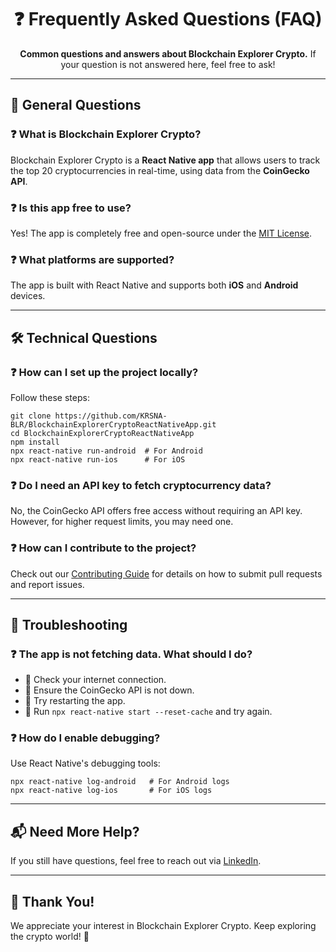 <!DOCTYPE html>
<html lang="en">
<head>
  <meta charset="UTF-8">
  <meta name="viewport" content="width=device-width, initial-scale=1.0">
</head>
<body>

  <h1 align="center">❓ Frequently Asked Questions (FAQ)</h1>

  <p align="center">
    <strong>Common questions and answers about Blockchain Explorer Crypto.</strong>  
    If your question is not answered here, feel free to ask!
  </p>

  <hr>

  <h2>📌 General Questions</h2>

  <h3>❓ What is Blockchain Explorer Crypto?</h3>
  <p>Blockchain Explorer Crypto is a <strong>React Native app</strong> that allows users to track the top 20 cryptocurrencies in real-time, using data from the <strong>CoinGecko API</strong>.</p>

  <h3>❓ Is this app free to use?</h3>
  <p>Yes! The app is completely free and open-source under the <a href="LICENSE.html">MIT License</a>.</p>

  <h3>❓ What platforms are supported?</h3>
  <p>The app is built with React Native and supports both <strong>iOS</strong> and <strong>Android</strong> devices.</p>

  <hr>

  <h2>🛠 Technical Questions</h2>

  <h3>❓ How can I set up the project locally?</h3>
  <p>Follow these steps:</p>
  <pre><code>git clone https://github.com/KRSNA-BLR/BlockchainExplorerCryptoReactNativeApp.git
cd BlockchainExplorerCryptoReactNativeApp
npm install
npx react-native run-android  # For Android
npx react-native run-ios      # For iOS</code></pre>

  <h3>❓ Do I need an API key to fetch cryptocurrency data?</h3>
  <p>No, the CoinGecko API offers free access without requiring an API key. However, for higher request limits, you may need one.</p>

  <h3>❓ How can I contribute to the project?</h3>
  <p>Check out our <a href="CONTRIBUTING.html">Contributing Guide</a> for details on how to submit pull requests and report issues.</p>

  <hr>

  <h2>🔧 Troubleshooting</h2>

  <h3>❓ The app is not fetching data. What should I do?</h3>
  <ul>
    <li>🔹 Check your internet connection.</li>
    <li>🔹 Ensure the CoinGecko API is not down.</li>
    <li>🔹 Try restarting the app.</li>
    <li>🔹 Run <code>npx react-native start --reset-cache</code> and try again.</li>
  </ul>

  <h3>❓ How do I enable debugging?</h3>
  <p>Use React Native's debugging tools:</p>
  <pre><code>npx react-native log-android   # For Android logs
npx react-native log-ios       # For iOS logs</code></pre>

  <hr>

  <h2>📬 Need More Help?</h2>
  <p>If you still have questions, feel free to reach out via  
    <a href="https://www.linkedin.com/in/danilo-viteri-moreno/" target="_blank">LinkedIn</a>.
  </p>

  <hr>

  <h2>🎉 Thank You!</h2>
  <p>We appreciate your interest in Blockchain Explorer Crypto. Keep exploring the crypto world! 🚀</p>

</body>
</html>
